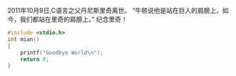 2011年10月9日,C语言之父丹尼斯里奇离世。
“牛顿说他是站在巨人的肩膀上，如今，我们都站在里奇的肩膀上。”
纪念里奇！

``` C
#include <stdio.h>
int mian()
{
    printf("Goodbye World\n");
    return 0;
}
```
